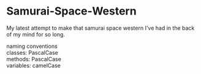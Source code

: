 # Samurai-Space-Western
My latest attempt to make that samurai space western I've had in the back of my mind for so long.

naming conventions  
    classes: PascalCase  
    methods: PascalCase  
    variables: camelCase  
    
    

